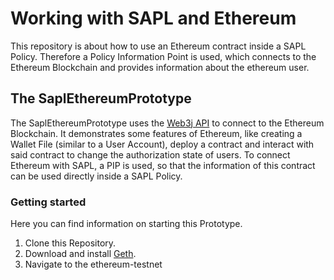﻿# Working with SAPL and Ethereum

This repository is about how to use an Ethereum contract inside a SAPL Policy. Therefore a Policy Information Point is used, which connects to the Ethereum Blockchain and provides information about the ethereum user.

## The SaplEthereumPrototype

The SaplEthereumPrototype uses the [Web3j API](https://web3j.readthedocs.io/en/latest/) to connect to the Ethereum Blockchain. It demonstrates some features of Ethereum, like creating a Wallet File (similar to a User Account), deploy a contract and interact with said contract to change the authorization state of users. To connect Ethereum with SAPL, a PIP is used, so that the information of this contract can be used directly inside a SAPL Policy.

### Getting started

Here you can find information on starting this Prototype.

1. Clone this Repository.
1. Download and install [Geth](https://geth.ethereum.org/downloads/).
1. Navigate to the ethereum-testnet